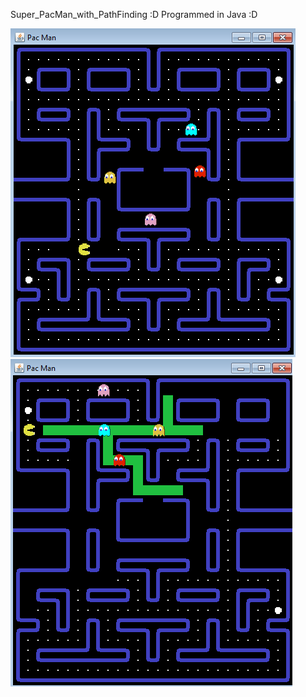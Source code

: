 Super_PacMan_with_PathFinding :D
Programmed in Java :D


![alt text](https://github.com/mateuszpawlowski-programmer/PacMan/blob/main/pacman.png)
![alt text](https://github.com/mateuszpawlowski-programmer/Super_PacMan_with_PathFinding/blob/main/pacman_pathfinding.png)
